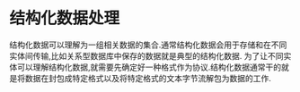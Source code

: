 # 结构化数据处理

结构化数据可以理解为一组相关数据的集合.通常结构化数据会用于存储和在不同实体间传输,比如关系型数据库中保存的数据就是典型的结构化数据.
为了让不同实体可以理解结构化数据,就需要先确定好一种格式作为协议.结构化数据通常干的就是将数据在封包成特定格式以及将特定格式的文本字节流解包为数据的工作.